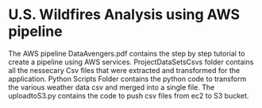# U.S. Wildfires Analysis using AWS pipeline
The AWS pipeline DataAvengers.pdf contains the step by step tutorial to create a pipeline using AWS services.
ProjectDataSetsCsvs folder contains all the nessecary Csv files that were extracted and transformed for the application.
Python Scripts Folder contains the python code to transform the various weather data csv and merged into a single file. The uploadtoS3.py contains the code to push csv files from ec2 to S3 bucket.
